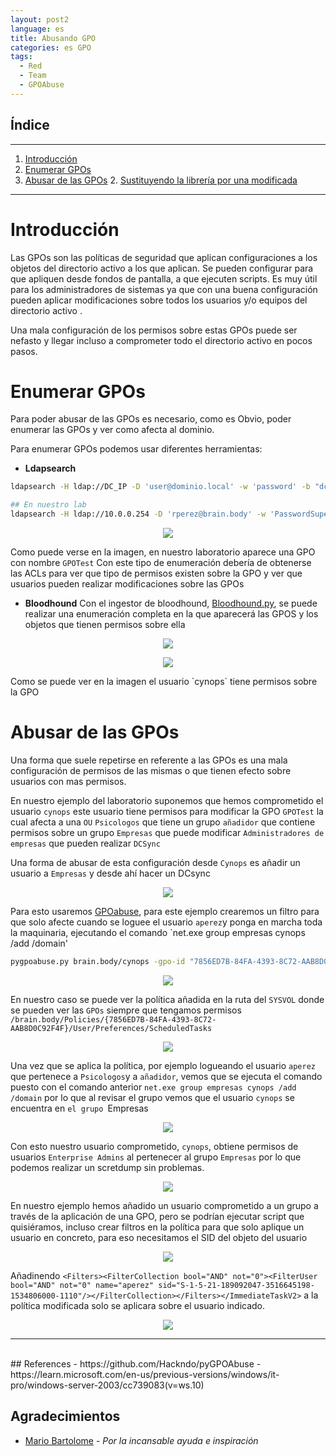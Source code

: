 ```yaml
---
layout: post2
language: es
title: Abusando GPO
categories: es GPO
tags:
  - Red
  - Team
  - GPOAbuse
---
```


## Índice
---
1. [Introducción](#Introduccion)
2. [Enumerar GPOs](#enumerar-gpos)
3. [Abusar de las GPOs](#abusar-de-las-gpos)
	2. [Sustituyendo la librería por una modificada](#sustituyendo-la-librería-por-una-modificada)

---

# Introducción

Las GPOs son las políticas de seguridad que aplican configuraciones a los objetos del directorio activo a los que aplican. Se pueden configurar para que apliquen desde fondos de pantalla, a que ejecuten scripts. Es muy útil para los administradores de sistemas ya que con una buena configuración pueden aplicar modificaciones sobre todos los usuarios y/o equipos del directorio activo .

Una mala configuración de los permisos sobre estas GPOs puede ser nefasto y llegar incluso a comprometer todo el directorio activo en pocos pasos.

# Enumerar GPOs
Para poder abusar de las GPOs es necesario, como es Obvio, poder enumerar las GPOs y ver como afecta al dominio.

Para enumerar GPOs podemos usar diferentes herramientas:

- **Ldapsearch** 

```bash
ldapsearch -H ldap://DC_IP -D 'user@dominio.local' -w 'password' -b "dc=dominio,dc=local"  "(objectClass=groupPolicyContainer)" displayName gPCFileSysPath

## En nuestro lab
ldapsearch -H ldap://10.0.0.254 -D 'rperez@brain.body' -w 'PasswordSuperChunga' -b "dc=brain,dc=body"  "(objectClass=groupPolicyContainer)" displayName gPCFileSysPath
```

<p align="center">
   <img src="/assets/img/resultado_ldap_gpo.png">
</p>

Como puede verse en la imagen, en nuestro laboratorio aparece una GPO con nombre `GPOTest` Con este tipo de enumeración debería de obtenerse las ACLs para ver que tipo de permisos existen sobre la GPO y ver que usuarios pueden realizar modificaciones sobre las GPOs

- **Bloodhound** 
Con el ingestor de bloodhound, [Bloodhound.py](https://github.com/dirkjanm/BloodHound.py), se puede realizar una enumeración completa en la que aparecerá las GPOS y los objetos que tienen permisos sobre ella

<p align="center">
   <img src="/assets/img/gpo_bloodhound1.png">
</p>
<p align="center">
   <img src="/assets/img/gpo_bloodhound2.png">
</p>
Como se puede ver en la imagen el usuario `cynops` tiene permisos sobre la GPO


# Abusar de las GPOs
Una forma que suele repetirse en referente a las GPOs es una mala configuración de permisos de las mismas o que tienen efecto sobre usuarios con mas permisos.

En nuestro ejemplo del laboratorio suponemos que hemos comprometido el usuario `cynops` este usuario tiene permisos para modificar la GPO `GPOTest` la cual afecta a una `OU` `Psicologos` que tiene un grupo `añadidor` que contiene permisos sobre un grupo `Empresas` que puede modificar `Administradores de empresas` que pueden realizar `DCSync`

Una forma de abusar de esta configuración desde `Cynops` es añadir un usuario a `Empresas` y desde ahí hacer un DCsync
<p align="center">
   <img src="/assets/img/gpo_bloodhound3.png">
</p>

Para esto usaremos [GPOabuse](https://github.com/Hackndo/pyGPOAbuse), para este ejemplo crearemos un filtro para que solo afecte cuando se loguee el usuario `aperez`y ponga en marcha toda la maquinaria, ejecutando el comando `net.exe group empresas cynops /add /domain'

```bash
pygpoabuse.py brain.body/cynops -gpo-id "7856ED7B-84FA-4393-8C72-AAB8D0C92F4F" -powershell -command "net.exe group empresas cynops /add /domain" -taskname "GPOTest2" -user -dc-ip 10.0.0.254
```

<p align="center">
   <img src="/assets/img/GPoabuse.png">
</p>

En nuestro caso se puede ver la política añadida en la ruta del `SYSVOL` donde se pueden ver las `GPOs` siempre que tengamos permisos
`/brain.body/Policies/{7856ED7B-84FA-4393-8C72-AAB8D0C92F4F}/User/Preferences/ScheduledTasks`

<p align="center">
   <img src="/assets/img/GPOadded.png">
</p>


Una vez que se aplica la política, por ejemplo logueando el usuario `aperez` que pertenece a `Psicologos`y a `añadidor`,  vemos que se ejecuta el comando puesto con el comando anterior `net.exe group empresas cynops /add /domain` por lo que al revisar el grupo vemos que el usuario `cynops` se encuentra en `el grupo `Empresas

<p align="center">
   <img src="/assets/img/Cynopswin.png">
</p>

Con esto nuestro usuario comprometido, `cynops`, obtiene permisos de usuarios `Enterprise Admins` al pertenecer al grupo `Empresas` por lo que podemos realizar un scretdump sin problemas.
<p align="center">
   <img src="/assets/img/Secretdump.png">
</p>


En nuestro ejemplo hemos añadido un usuario comprometido a un grupo a través de la aplicación de una GPO, pero se podrían ejecutar script que quisiéramos, incluso crear filtros en la política para que solo aplique un usuario en concreto, para eso necesitamos el SID del objeto del usuario

<p align="center">
   <img src="/assets/img/aperezsid.png">
</p>

Añadinendo `<Filters><FilterCollection bool="AND" not="0"><FilterUser bool="AND" not="0" name="aperez" sid="S-1-5-21-189092047-3516645198-1534806000-1110"/></FilterCollection></Filters></ImmediateTaskV2>` a la política modificada solo se aplicara sobre el usuario indicado.

<p align="center">
   <img src="/assets/img/GPOfilters.png">
</p>


---

<br>
## References
- https://github.com/Hackndo/pyGPOAbuse
- https://learn.microsoft.com/en-us/previous-versions/windows/it-pro/windows-server-2003/cc739083(v=ws.10)

## Agradecimientos
- [Mario Bartolome](https://github.com/MarioBartolome) - *Por la incansable ayuda e inspiración* 
